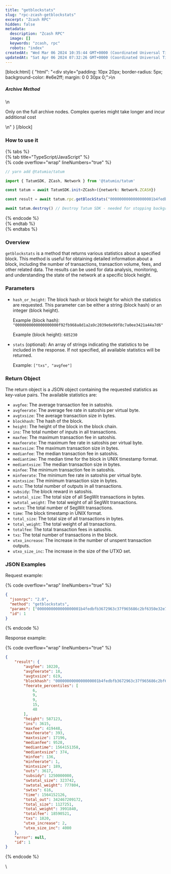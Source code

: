 ```yaml
---
title: "getblockstats"
slug: "rpc-zcash-getblockstats"
excerpt: "Zcash RPC"
hidden: false
metadata: 
  description: "Zcash RPC"
  image: []
  keywords: "zcash, rpc"
  robots: "index"
createdAt: "Wed Mar 06 2024 10:35:44 GMT+0000 (Coordinated Universal Time)"
updatedAt: "Sat Apr 06 2024 07:32:26 GMT+0000 (Coordinated Universal Time)"
---
```

[block:html]
{
  "html": "<div style=\"padding: 10px 20px; border-radius: 5px; background-color: #e6e2ff; margin: 0 0 30px 0;\">\n  <h5>Archive Method</h5>\n  <p>Only on the full archive nodes. Complex queries might take longer and incur additional cost</p>\n</div>"
}
[/block]


### How to use it

{% tabs %}  
{% tab title="TypeScript/JavaScript" %}  
{% code overflow="wrap" lineNumbers="true" %}

```typescript
// yarn add @tatumio/tatum

import { TatumSDK, ZCash, Network } from '@tatumio/tatum'

const tatum = await TatumSDK.init<ZCash>({network: Network.ZCASH})

const result = await tatum.rpc.getBlockStats("0000000000000000001b4fedbfb3672963c37f965686c2bf6350e32e77f9941f")

await tatum.destroy() // Destroy Tatum SDK - needed for stopping background jobs
```

{% endcode %}  
{% endtab %}  
{% endtabs %}

### Overview

`getblockstats` is a method that returns various statistics about a specified block. This method is useful for obtaining detailed information about a block, including the number of transactions, transaction volume, fees, and other related data. The results can be used for data analysis, monitoring, and understanding the state of the network at a specific block height.

### Parameters

- `hash_or_height`: The block hash or block height for which the statistics are requested. This parameter can be either a string (block hash) or an integer (block height).

  Example (block hash): `"0000000000000000000f92fb968a8d1a2a9c2039e6e99f8c7a0ee3421a44a7d6"`

  Example (block height): `685230`
- `stats` (optional): An array of strings indicating the statistics to be included in the response. If not specified, all available statistics will be returned.

  Example: `["txs", "avgfee"]`

### Return Object

The return object is a JSON object containing the requested statistics as key-value pairs. The available statistics are:

- `avgfee`: The average transaction fee in satoshis.
- `avgfeerate`: The average fee rate in satoshis per virtual byte.
- `avgtxsize`: The average transaction size in bytes.
- `blockhash`: The hash of the block.
- `height`: The height of the block in the block chain.
- `ins`: The total number of inputs in all transactions.
- `maxfee`: The maximum transaction fee in satoshis.
- `maxfeerate`: The maximum fee rate in satoshis per virtual byte.
- `maxtxsize`: The maximum transaction size in bytes.
- `medianfee`: The median transaction fee in satoshis.
- `mediantime`: The median time for the block in UNIX timestamp format.
- `mediantxsize`: The median transaction size in bytes.
- `minfee`: The minimum transaction fee in satoshis.
- `minfeerate`: The minimum fee rate in satoshis per virtual byte.
- `mintxsize`: The minimum transaction size in bytes.
- `outs`: The total number of outputs in all transactions.
- `subsidy`: The block reward in satoshis.
- `swtotal_size`: The total size of all SegWit transactions in bytes.
- `swtotal_weight`: The total weight of all SegWit transactions.
- `swtxs`: The total number of SegWit transactions.
- `time`: The block timestamp in UNIX format.
- `total_size`: The total size of all transactions in bytes.
- `total_weight`: The total weight of all transactions.
- `totalfee`: The total transaction fees in satoshis.
- `txs`: The total number of transactions in the block.
- `utxo_increase`: The increase in the number of unspent transaction outputs.
- `utxo_size_inc`: The increase in the size of the UTXO set.

### JSON Examples

Request example:

{% code overflow="wrap" lineNumbers="true" %}

```json
{
  "jsonrpc": "2.0",
  "method": "getblockstats",
  "params": ["0000000000000000001b4fedbfb3672963c37f965686c2bf6350e32e77f9941f"],
  "id": 1
}
```

{% endcode %}

Response example:

{% code overflow="wrap" lineNumbers="true" %}

```json
{
    "result": {
        "avgfee": 10220,
        "avgfeerate": 18,
        "avgtxsize": 619,
        "blockhash": "0000000000000000001b4fedbfb3672963c37f965686c2bf6350e32e77f9941f",
        "feerate_percentiles": [
            6,
            9,
            9,
            15,
            48
        ],
        "height": 587123,
        "ins": 3615,
        "maxfee": 419448,
        "maxfeerate": 393,
        "maxtxsize": 17196,
        "medianfee": 9528,
        "mediantime": 1564151358,
        "mediantxsize": 374,
        "minfee": 136,
        "minfeerate": 1,
        "mintxsize": 189,
        "outs": 3617,
        "subsidy": 1250000000,
        "swtotal_size": 323742,
        "swtotal_weight": 777804,
        "swtxs": 616,
        "time": 1564152126,
        "total_out": 342467209172,
        "total_size": 1127251,
        "total_weight": 3991840,
        "totalfee": 18590521,
        "txs": 1820,
        "utxo_increase": 2,
        "utxo_size_inc": 4000
    },
    "error": null,
    "id": 1
}
```

{% endcode %}

\\
